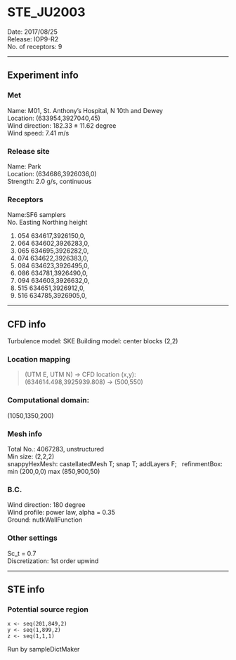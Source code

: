 # STE_JU2003
Date: 2017/08/25  
Release: IOP9-R2  
No. of receptors: 9  
***
## Experiment info
### Met
Name: M01,	St. Anthony’s Hospital,	N 10th and Dewey  
Location: (633954,3927040,45)  
Wind direction: 182.33 ± 11.62 degree  
Wind speed: 7.41 m/s  
### Release site
Name: Park  
Location: (634686,3926036,0)  
Strength: 2.0 g/s, continuous  
### Receptors
Name:SF6 samplers  
No. Easting Northing height  
1. 054 634617,3926150,0,  
2. 064 634602,3926283,0,  
3. 065 634695,3926282,0,  
4. 074 634622,3926383,0,  
5. 084 634623,3926495,0,  
6. 086 634781,3926490,0,  
7. 094 634603,3926632,0,  
8. 515 634651,3926912,0,  
9. 516 634785,3926905,0,  
***
## CFD info
Turbulence model: SKE
Building model: center blocks (2,2)
### Location mapping 
> (UTM E, UTM N) -> CFD location (x,y):  
> (634614.498,3925939.808) -> (500,550)  
### Computational domain:
(1050,1350,200)  
### Mesh info
Total No.: 4067283, unstructured  
Min size: (2,2,2)  
snappyHexMesh: castellatedMesh T; snap T; addLayers F;  
refinmentBox: min (200,0,0) max (850,900,50)  
### B.C.
Wind direction: 180 degree  
Wind profile: power law, alpha = 0.35  
Ground: nutkWallFunction  
### Other settings
Sc_t = 0.7  
Discretization: 1st order upwind  
***
## STE info
### Potential source region
    x <- seq(201,849,2)  
    y <- seq(1,899,2)  
    z <- seq(1,1,1)  
Run by sampleDictMaker  
